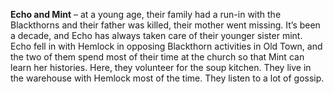 **Echo and Mint** – at a young age, their family had a run-in with the Blackthorns and their father was killed, their mother went missing. It’s been a decade, and Echo has always taken care of their younger sister mint. Echo fell in with Hemlock in opposing Blackthorn activities in Old Town, and the two of them spend most of their time at the church so that Mint can learn her histories. Here, they volunteer for the soup kitchen. They live in the warehouse with Hemlock most of the time. They listen to a lot of gossip.